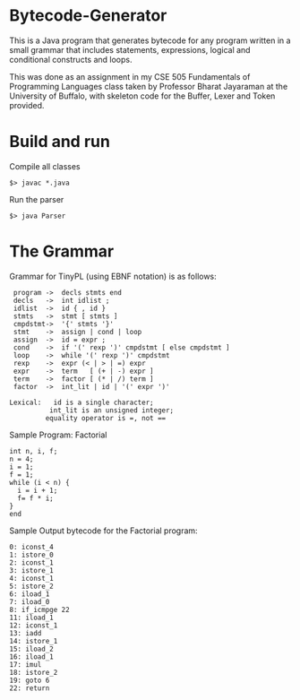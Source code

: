 Bytecode-Generator
==================

This is a Java program that generates bytecode for any program written in a small grammar that includes statements, expressions, logical and conditional constructs and loops.

This was done as an assignment in my CSE 505 Fundamentals of Programming Languages class taken by Professor Bharat Jayaraman at the University of Buffalo, with skeleton code for the Buffer, Lexer and Token provided.

Build and run
==================
Compile all classes

```
$> javac *.java
```

Run the parser

```
$> java Parser
```

The Grammar
==================

Grammar for TinyPL (using EBNF notation) is as follows:

```
 program ->  decls stmts end
 decls   ->  int idlist ;
 idlist  ->  id { , id } 
 stmts   ->  stmt [ stmts ]
 cmpdstmt->  '{' stmts '}'
 stmt    ->  assign | cond | loop
 assign  ->  id = expr ;
 cond    ->  if '(' rexp ')' cmpdstmt [ else cmpdstmt ]
 loop    ->  while '(' rexp ')' cmpdstmt  
 rexp    ->  expr (< | > | =) expr
 expr    ->  term   [ (+ | -) expr ]
 term    ->  factor [ (* | /) term ]
 factor  ->  int_lit | id | '(' expr ')'
 
Lexical:   id is a single character; 
	      int_lit is an unsigned integer;
		 equality operator is =, not ==
```

Sample Program: Factorial
 
``` 
int n, i, f;
n = 4;
i = 1;
f = 1;
while (i < n) {
  i = i + 1;
  f= f * i;
}
end

```

Sample Output bytecode for the Factorial program:

```
0: iconst_4
1: istore_0
2: iconst_1
3: istore_1
4: iconst_1
5: istore_2
6: iload_1
7: iload_0
8: if_icmpge 22
11: iload_1
12: iconst_1
13: iadd
14: istore_1
15: iload_2
16: iload_1
17: imul
18: istore_2
19: goto 6
22: return

```
